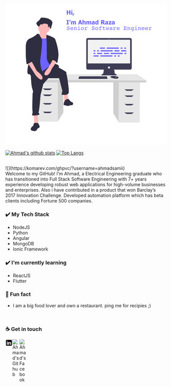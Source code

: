 <img src= "https://raw.githubusercontent.com/ahmadsamii/ahmadsamii/master/software.png"></img>

[![Ahmad's github stats](https://github-readme-stats.vercel.app/api?username=ahmadsamii&show_icons=true&count_private=true)](https://github.com/anuraghazra/github-readme-stats)
[![Top Langs](https://github-readme-stats.vercel.app/api/top-langs/?username=ahmadsamii&layout=compact)](https://github.com/anuraghazra/github-readme-stats)

<br>
![](https://komarev.com/ghpvc/?username=ahmadsamii)
<br>
Welcome to my GitHub! I'm Ahmad, a Electrical Engineering graduate who has transitioned into Full Stack Software Engineering with 7+ years experience developing robust web applications for high-volume businesses and enterprises. Also i have contributed in a product that won Barclay’s 2017 Innovation Challenge. Developed automation platform which has beta clients including Fortune 500 companies.


### ✔️ My Tech Stack
- NodeJS
- Python
- Angular
- MongoDB
- Ionic Framework

### ✔️ I'm currently learning
- ReactJS
- Flutter

### 🌴 Fun fact
- I am a big food lover and own a restaurant. ping me for recipies ;) 

<br>

### ☕ Get in touch

<a href="https://www.linkedin.com/in/ahmad-ali-raza/">
  <img align="left" alt="Ahmad's Linkdein" width="22px" src="https://raw.githubusercontent.com/simple-icons/simple-icons/a90c0e79a3158f2990ee3c1856941a8ac0c94d15/icons/linkedin.svg" />
</a>

<a href="https://github.com/ahmadsamii">
  <img align="left" alt="Ahmad's Github" width="22px" src="https://raw.githubusercontent.com/simple-icons/simple-icons/a90c0e79a3158f2990ee3c1856941a8ac0c94d15/icons/github.svg" />
</a>

<a href="https://facebook.com/bhaai.jan">
  <img align="left" alt="Ahmad's Facebook" width="22px" src="https://raw.githubusercontent.com/simple-icons/simple-icons/a90c0e79a3158f2990ee3c1856941a8ac0c94d15/icons/facebook.svg" />
</a>
